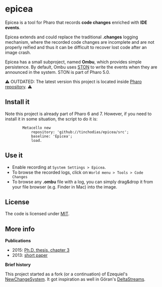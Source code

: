 # epicea

Epicea is a tool for Pharo that records **code changes** enriched with **IDE events**. 

Epicea extends and could replace the traditional **.changes** logging mechanism, where the recorded code changes are incomplete and are not properly reified and thus it can be difficult to recover lost code after an image crash.

Epicea has a small subproject, named **Ombu**, which provides simple persistence. By default, Ombu uses [STON](http://smalltalkhub.com/#!/~SvenVanCaekenberghe/STON) to write the events when they are announced in the system. STON is part of Pharo 5.0.

:warning:
OUTDATED: The latest version this project is located inside [Pharo repository](https://github.com/pharo-project/pharo).
:warning:


## Install it

Note this project is already part of Pharo 6 and 7. However, if you need to install it in some situation, the script to do it is:

```Smalltalk
		Metacello new 
			repository: 'github://tinchodias/epicea/src';
			baseline: 'Epicea';
			load.
```

## Use it

- Enable recording at `System Settings > Epicea`.
- To browse the recorded logs, click on `World menu > Tools > Code Changes`
- To browse any **.ombu** file with a log, you can simply drag&drop it from your file browser (e.g. Finder in Mac) into the image.

## License

The code is licensed under [MIT](LICENSE).

## More info

**Publications**

- 2015: [Ph.D. thesis, chapter 3](http://rmod.inria.fr/archives/phd/PhD-2015-Dias.pdf)
- 2013: [short paper](http://rmod.lille.inria.fr/archives/papers/Dias13a-IWST13-Epicea.pdf)

**Brief history**

This project started as a fork (or a continuation) of Ezequiel's [NewChangeSystem](http://smalltalkhub.com/#!/~EzequielLamonica/NewChangeSystem). It got inspiration as well in Göran's [DeltaStreams](http://wiki.squeak.org/squeak/6001).
